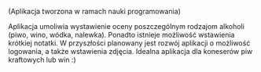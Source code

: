 (Aplikacja tworzona w ramach nauki programowania)

Aplikacja umoliwia wystawienie oceny poszczególnym rodzajom alkoholi (piwo, wino, wódka, nalewka). Ponadto istnieje możliwość wstawienia krótkiej notatki. W przyszłości planowany jest rozwój aplikacji o możliwość logowania, a także wstawienia zdjęcia. Idealna aplikacja dla koneserów piw kraftowych lub win :) 
